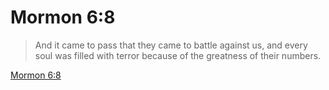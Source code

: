 # Mormon 6:8

> And it came to pass that they came to battle against us, and every soul was filled with terror because of the greatness of their numbers.

[Mormon 6:8](https://www.churchofjesuschrist.org/study/scriptures/bofm/morm/6?lang=eng&id=p8#p8)


